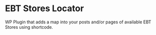 # EBT Stores Locator
WP Plugin that adds a map into your posts and/or pages of available EBT Stores using shortcode.
